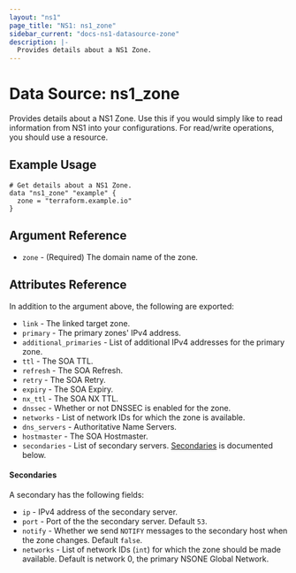 ```yaml
---
layout: "ns1"
page_title: "NS1: ns1_zone"
sidebar_current: "docs-ns1-datasource-zone"
description: |-
  Provides details about a NS1 Zone.
---
```


# Data Source: ns1_zone

Provides details about a NS1 Zone. Use this if you would simply like to read
information from NS1 into your configurations. For read/write operations, you
should use a resource.

## Example Usage

```hcl
# Get details about a NS1 Zone.
data "ns1_zone" "example" {
  zone = "terraform.example.io"
}
```

## Argument Reference

* `zone` - (Required) The domain name of the zone.

## Attributes Reference

In addition to the argument above, the following are exported:

* `link` - The linked target zone.
* `primary` - The primary zones' IPv4 address.
* `additional_primaries` - List of additional IPv4 addresses for the primary
  zone.
* `ttl` - The SOA TTL.
* `refresh` - The SOA Refresh.
* `retry` - The SOA Retry.
* `expiry` - The SOA Expiry.
* `nx_ttl` - The SOA NX TTL.
* `dnssec` - Whether or not DNSSEC is enabled for the zone.
* `networks` - List of network IDs for which the zone is available.
* `dns_servers` - Authoritative Name Servers.
* `hostmaster` - The SOA Hostmaster.
* `secondaries` - List of secondary servers. [Secondaries](#secondaries-1) is
  documented below.

#### Secondaries

A secondary has the following fields:

* `ip` - IPv4 address of the secondary server.
* `port` - Port of the the secondary server. Default `53`.
* `notify` - Whether we send `NOTIFY` messages to the secondary host
  when the zone changes. Default `false`.
* `networks` - List of network IDs (`int`) for which the zone should be made
  available. Default is network 0, the primary NSONE Global Network.
